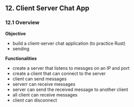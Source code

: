 ## 12. Client Server Chat App

### 12.1 Overview
__Objective__
* build a client-server chat application (to practice Rust)
* sending 

__Functionalities__
* create a server that listens to messges on an IP and port
* create a client that can connect to the server
* client can send messages
* serverr can receive messages
* server can send the received message to another client
* all client can receive messages
* client can disconnect
